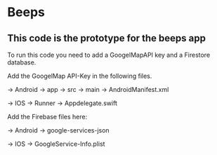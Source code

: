 <h1>Beeps</h1>

 <h2>This code is the prototype for the beeps app</h2>

To run this code you need to add a GoogelMapAPI key and a Firestore database.


Add the GoogelMap API-Key in the following files.

-> Android -> app -> src -> main -> AndroidManifest.xml

-> IOS -> Runner -> Appdelegate.swift



Add the Firebase files here:

-> Android -> google-services-json

-> IOS -> GoogleService-Info.plist


